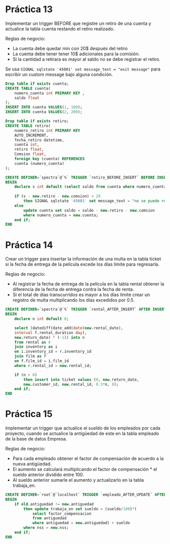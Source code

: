 # Práctica 13
Implementar un trigger BEFORE que registre un retiro de una cuenta y actualice la tabla cuenta restando el retiro realizado.

Reglas de negocio:
* La cuenta debe quedar min con 20$ después del retiro
* La cuenta debe tener tener 10$ adicionales para la comisión.
* Si la cantidad a retirara es mayor al saldo no se debe registrar el retiro.

Se usa `SIGNAL sqlstate '45001' set message_text = "exit message"` para escribir un custom message bajo alguna condición.

```sql
Drop table if exists cuenta;
CREATE TABLE cuenta(
	numero_cuenta int PRIMARY KEY ,
	saldo float
);
INSERT INTO cuenta VALUES(1, 100);
INSERT INTO cuenta VALUES(2, 200);

Drop table if exists retiro;
CREATE TABLE retiro(
	numero_retiro int PRIMARY KEY
	AUTO_INCREMENT,
	fecha_retiro datetime,
	cuenta int,
	retiro float,
	Comsion float,
	foreign key (cuenta) REFERENCES
	cuenta (numero_cuenta)
);
```

```sql
CREATE DEFINER=`spectra`@`%` TRIGGER `retiro_BEFORE_INSERT` BEFORE INSERT ON `retiro` FOR EACH ROW 
BEGIN
	declare s int default (select saldo from cuenta where numero_cuenta = new.cuenta);
	
	if (s - new.retiro - new.comsion) < 20 
		then SIGNAL sqlstate '45001' set message_text = "no se puede realizar el retiro";
	else 
		update cuenta set saldo = saldo - new.retiro - new.comsion 
		where numero_cuenta = new.cuenta;
	end if;
END
```

# Práctica 14
Crear un trigger para insertar la información de una multa en la tabla ticket si la fecha de entrega de la película excede los días límite para regresarla.

Reglas de negocio:
* Al registrar la fecha de entrega de la película en la tabla rental obtener la diferencia de la fecha de entrega contra la fecha de renta.
* Si el total de días transcurridos es mayor a los días límite crear un registro de multa multiplicando los días excedidos por 0.5.

```sql
CREATE DEFINER=`spectra`@`%` TRIGGER `rental_AFTER_INSERT` AFTER INSERT ON `rental` FOR EACH ROW 
BEGIN
	declare n int default 0;

	select (datediff(date_add(date(new.rental_date), 
	interval f.rental_duration day),
	new.return_date) * (-1)) into n
	from rental as r
	join inventory as i
	on i.inventory_id = r.inventory_id
	join film as f
	on f.film_id = i.film_id
	where r.rental_id = new.rental_id;

	if (n > 0) 
		then insert into ticket values (0, new.return_date, 
		new.customer_id, new.rental_id, 0.5*n, 0);
	end if;
END
```

# Práctica 15
Implementar un trigger que actualice el sueldo de los empleados por cada proyecto, cuando se actualice la antigüedad de este en la tabla empleado de la base de datos Empresa.

Reglas de negocio:
* Para cada empleado obtener el factor de compensación de acuerdo a la nueva antigüedad.
* El aumento se calculará multiplicando el factor de compensación * el sueldo anterior dividido entre 100.
* Al sueldo anterior sumarle el aumento y actualizarlo en la tabla trabaja_en.

```sql
CREATE DEFINER=`root`@`localhost` TRIGGER `empleado_AFTER_UPDATE` AFTER UPDATE ON `empleado` FOR EACH ROW 
BEGIN
	if old.antiguedad != new.antiguedad
		then update trabaja_en set sueldo = (sueldo/100)*(
			select factor_compensacion 
			from antiguedad 
			where antiguedad = new.antiguedad) + sueldo
		where nss = new.nss;
	end if;
END
```
